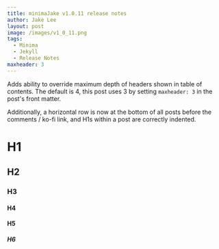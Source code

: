 ```yaml
---
title: minimaJake v1.0.11 release notes
author: Jake Lee
layout: post
image: /images/v1_0_11.png
tags:
  - Minima
  - Jekyll
  - Release Notes
maxheader: 3
---
```


Adds ability to override maximum depth of headers shown in table of contents. The default is 4, this post uses 3 by setting `maxheader: 3` in the post's front matter.

Additionally, a horizontal row is now at the bottom of all posts before the comments / ko-fi link, and H1s within a post are correctly indented.

# H1

## H2

### H3

#### H4

#### H5

##### H6
